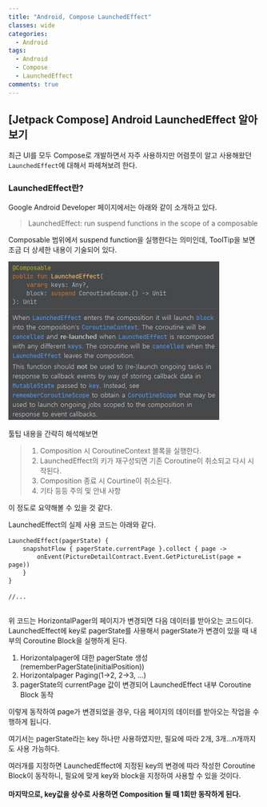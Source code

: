 ```yaml
---
title: "Android, Compose LaunchedEffect"
classes: wide
categories:
  - Android
tags:
  - Android
  - Compose
  - LaunchedEffect
comments: true
---
```



## [Jetpack Compose] Android LaunchedEffect 알아보기
최근 UI를 모두 Compose로 개발하면서 자주 사용하지만 어렴풋이 알고 사용해왔던 `LaunchedEffect`에 대해서 파헤쳐보려 한다.

### LaunchedEffect란?
Google Android Developer 페이지에서는 아래와 같이 소개하고 있다.  
>LaunchedEffect: run suspend functions in the scope of a composable

Composable 범위에서 suspend function을 실행한다는 의미인데, ToolTip을 보면 조금 더 상세한 내용이 기술되어 있다.

![img.png](https://github.com/bcchoi0202/bblog/blob/main/assets/posts/launchedeffect.png?raw=true)

툴팁 내용을 간략히 해석해보면
>1. Composition 시 CoroutineContext 블록을 실행한다.
>2. LaunchedEffect의 키가 재구성되면 기존 Coroutine이 취소되고 다시 시작된다.
>3. Composition 종료 시 Courtine이 취소된다.
>4. 기타 등등 주의 및 안내 사항

이 정도로 요약해볼 수 있을 것 같다. 

LaunchedEffect의 실제 사용 코드는 아래와 같다.

```
LaunchedEffect(pagerState) {
    snapshotFlow { pagerState.currentPage }.collect { page ->
        onEvent(PictureDetailContract.Event.GetPictureList(page = page))
    }
}
  
//...
    
```
 
위 코드는 HorizontalPager의 페이지가 변경되면 다음 데이터를 받아오는 코드이다.  
LaunchedEffect에 key로 pagerState를 사용해서 pagerState가 변경이 있을 때 내부의 Coroutine Block을 실행하게 된다.  

1. Horizontalpager에 대한 pagerState 생성 (rememberPagerState(initialPosition))
2. Horizontalpager Paging(1->2, 2->3, ...)
3. pagerState의 currentPage 값이 변경되어 LaunchedEffect 내부 Coroutine Block 동작

이렇게 동작하여 page가 변경되었을 경우, 다음 페이지의 데이터를 받아오는 작업을 수행하게 됩니다.

여기서는 pagerState라는 key 하나만 사용하였지만, 필요에 따라 2개, 3개...n개까지도 사용 가능하다.

여러개를 지정하면 LaunchedEffect에 지정된 key의 변경에 따라 작성한 Coroutine Block이 동작하니, 필요에 맞게 key와 block을 지정하여 사용할 수 있을 것이다.  
<br>
**마지막으로, key값을 상수로 사용하면 Composition 될 때 1회만 동작하게 된다.**

